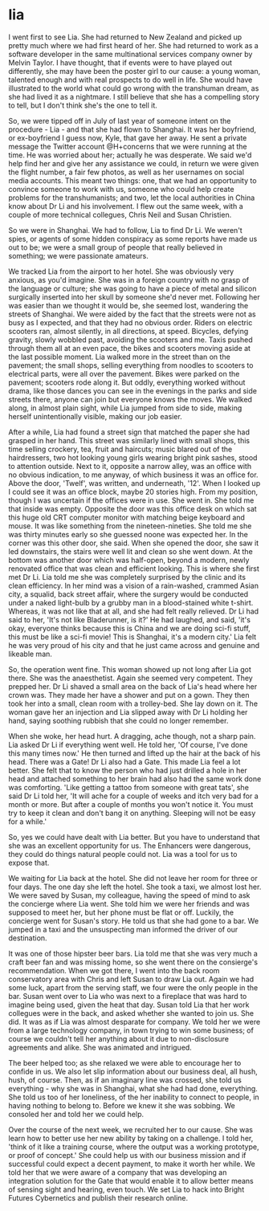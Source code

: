 
# lia

I went first to see Lia. She had returned to New Zealand and picked up pretty much where we had first heard of her. She had returned to work as a software developer in the same multinational services company owner by Melvin Taylor. I have thought, that if events were to have played out differently, she may have been the poster girl to our cause: a young woman, talented enough and with real prospects to do well in life. She would have illustrated to the world what could go wrong with the transhuman dream, as she had lived it as a nightmare. I still believe that she has a compelling story to tell, but I don't think she's the one to tell it.

So, we were tipped off in July of last year of someone intent on the procedure - Lia - and that she had flown to Shanghai. It was her boyfriend, or ex-boyfriend I guess now, Kyle, that gave her away. He sent a private message the Twitter account @H+concerns that we were running at the time. He was worried about her; actually he was desperate. We said we'd help find her and give her any assistance we could, in return we were given the flight number, a fair few photos, as well as her usernames on social media accounts. This meant two things: one, that we had an opportunity to convince someone to work with us, someone who could help create problems for the transhumanists; and two, let the local authorities in China know about Dr Li and his involvement. I flew out the same week, with a couple of more technical collegues, Chris Neil and Susan Christien.

So we were in Shanghai. We had to follow, Lia to find Dr Li. We weren't spies, or agents of some hidden conspiracy as some reports have made us out to be; we were a small group of people that really believed in something; we were passionate amateurs.

We tracked Lia from the airport to her hotel. She was obviously very anxious, as you'd imagine. She was in a foreign country with no grasp of the language or culture; she was going to have a piece of metal and silicon surgically inserted into her skull by someone she'd never met. Following her was easier than we thought it would be, she seemed lost, wandering the streets of Shanghai. We were aided by the fact that the streets were not as busy as I expected, and that they had no obvious order. Riders on electric scooters ran, almost silently, in all directions, at speed. Bicycles, defying gravity, slowly wobbled past, avoiding the scooters and me. Taxis pushed through them all at an even pace, the bikes and scooters moving aside at the last possible moment. Lia walked more in the street than on the pavement; the small shops, selling everything from noodles to scooters to electrical parts, were all over the pavement. Bikes were parked on the pavement; scooters rode along it. But oddly, everything worked without drama, like those dances you can see in the evenings in the parks and side streets there, anyone can join but everyone knows the moves. We walked along, in almost plain sight, while Lia jumped from side to side, making herself unintentionally visible, making our job easier.

After a while, Lia had found a street sign that matched the paper she had grasped in her hand. This street was similarly lined with small shops, this time selling crockery, tea, fruit and haircuts; music blared out of the hairdressers, two hot looking young girls wearing bright pink sashes, stood to attention outside. Next to it, opposite a narrow alley, was an office with no obvious indication, to me anyway, of which business it was an office for. Above the door, 'Twelf', was written, and underneath, '12'. When I looked up I could see it was an office block, maybe 20 stories high. From my position, though I was uncertain if the offices were in use.
She went in. She told me that inside was empty. Opposite the door was this office desk on which sat this huge old CRT computer monitor with matching beige keyboard and mouse. It was like something from the nineteen-nineties. She told me she was thirty minutes early so she guessed noone was expected her.
In the corner was this other door, she said. When she opened the door, she saw it led downstairs, the stairs were well lit and clean so she went down. At the bottom was another door which was half-open, beyond a modern, newly renovated office that was clean and efficient looking. This is where she first met Dr Li.
Lia told me she was completely surprised by the clinic and its clean efficiency. In her mind was a vision of a rain-washed, crammed Asian city, a squalid, back street affair, where the surgery would be conducted under a naked light-bulb by a grubby man in a blood-stained white t-shirt. Whereas, it was not like that at all, and she had felt really relieved. Dr Li had said to her, 'It's not like Bladerunner, is it?' He had laughed, and said, 'it's okay, everyone thinks because this is China and we are doing sci-fi stuff, this must be like a sci-fi movie! This is Shanghai, it's a modern city.' Lia felt he was very proud of his city and that he just came across and genuine and likeable man.

So, the operation went fine. This woman showed up not long after Lia got there. She was the anaesthetist. Again she seemed very competent. They prepped her. Dr Li shaved a small area on the back of Lia's head where her crown was. They made her have a shower and put on a gown. They then took her into a small, clean room with a trolley-bed. She lay down on it. The woman gave her an injection and Lia slipped away with Dr Li holding her hand, saying soothing rubbish that she could no longer remember.

When she woke, her head hurt. A dragging, ache though, not a sharp pain. Lia asked Dr Li if everything went well. He told her, 'Of course, I've done this many times now.' He then turned and lifted up the hair at the back of his head. There was a Gate! Dr Li also had a Gate. This made Lia feel a lot better. She felt that to know the person who had just drilled a hole in her head and attached something to her brain had also had the same work done was comforting. 'Like getting a tattoo from someone with great tats', she said
Dr Li told her, 'It will ache for a couple of weeks and itch very bad for a month or more. But after a couple of months you won't notice it. You must try to keep it clean and don't bang it on anything. Sleeping will not be easy for a while.'

So, yes we could have dealt with Lia better. But you have to understand that she was an excellent opportunity for us. The Enhancers were dangerous, they could do things natural people could not. Lia was a tool for us to expose that.

We waiting for Lia back at the hotel. She did not leave her room for three or four days. The one day she left the hotel. She took a taxi, we almost lost her. We were saved by Susan, my colleague, having the speed of mind to ask the concierge where Lia went. She told him we were her friends and was supposed to meet her, but her phone must be flat or off. Luckily, the concierge went for Susan's story. He told us that she had gone to a bar. We jumped in a taxi and the unsuspecting man informed the driver of our destination.

It was one of those hipster beer bars. Lia told me that she was very much a craft beer fan and was missing home, so she went there on the consierge's recommendation. When we got there, I went into the back room conservatory area with Chris and left Susan to draw Lia out. Again we had some luck, apart from the serving staff, we four were the only people in the bar. Susan went over to Lia who was next to a fireplace that was hard to imagine being used, given the heat that day. Susan told Lia that her work collegues were in the back, and asked whether she wanted to join us. She did. It was as if Lia was almost desparate for company. We told her we were from a large technology company, in town trying to win some business; of course we couldn't tell her anything about it due to non-disclosure agreements and alike. She was animated and intrigued.

The beer helped too; as she relaxed we were able to encourage her to confide in us. We also let slip information about our business deal, all hush, hush, of course. Then, as if an imaginary line was crossed, she told us everything - why she was in Shanghai, what she had had done, everything. She told us too of her loneliness, of the her inability to connect to people, in having nothing to belong to. Before we knew it she was sobbing. We consoled her and told her we could help.

Over the course of the next week, we recruited her to our cause. She was learn how to better use her new ability by taking on a challenge. I told her, 'think of it like a training course, where the output was a working prototype, or proof of concept.' She could help us with our business mission and if successful could expect a decent payment, to make it worth her while. We told her that we were aware of a company that was developing an integration solution for the Gate that would enable it to allow better means of sensing sight and hearing, even touch. We set Lia to hack into Bright Futures Cybernetics and publish their research online.

